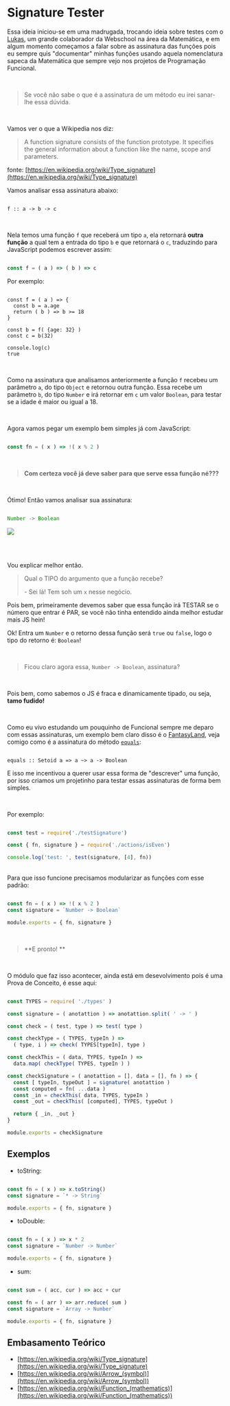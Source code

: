 # Signature Tester

Essa ideia iniciou-se em uma madrugada, trocando ideia sobre testes com o [Lukas](https://gist.github.com/lukaswilkeer/), um grande colaborador da Webschool na área da Matemática, e em algum momento começamos a falar sobre as assinatura das funções pois eu sempre quis "documentar" minhas funções usando aquela nomenclatura sapeca da Matemática que sempre vejo nos projetos de Programação Funcional.

<br>

> Se você não sabe o que é a assinatura de um método eu irei sanar-lhe essa dúvida.

<br>

Vamos ver o que a Wikipedia nos diz:

> A function signature consists of the function prototype. It specifies the general information about a function like the name, scope and parameters.

fonte: [https://en.wikipedia.org/wiki/Type_signature](https://en.wikipedia.org/wiki/Type_signature)
<br>


Vamos analisar essa assinatura abaixo:

```

f :: a -> b -> c

```


<br>

Nela temos uma função `f` que receberá um tipo `a`, ela retornará **outra função** a qual tem a entrada do tipo `b` e que retornará o `c`, traduzindo para JavaScript podemos escrever assim:

```js

const f = ( a ) => ( b ) => c

```


Por exemplo:


```

const f = ( a ) => {
  const b = a.age  
  return ( b ) => b >= 18
}

const b = f( {age: 32} )
const c = b(32)

console.log(c)
true

```

<br>

Como na assinatura que analisamos anteriormente a função `f` recebeu um parâmetro `a`, do tipo `Object` e retornou outra função. Essa recebe um parâmetro `b`, do tipo `Number` e irá retornar em `c` um valor `Boolean`, para testar se a idade é maior ou igual a 18. 

<br>

Agora vamos pegar um exemplo bem simples já com JavaScript:

```js

const fn = ( x ) => !( x % 2 )

```

<br>

>**Com certeza você já deve saber para que serve essa função né???**

<br>

Ótimo! Então vamos analisar sua assinatura:


```js

Number -> Boolean

```


![](http://m.memegen.com/opeo40.jpg)

<br>
<br>

Vou explicar melhor então.

> Qual o TIPO do argumento que a função recebe?
> 
> \- Sei lá! Tem soh um `x` nesse negócio.


Pois bem, primeiramente devemos saber que essa função irá TESTAR se o número que entrar é PAR, se você não tinha entendido ainda melhor estudar mais JS hein!

Ok! Entra um `Number` e o retorno dessa função será `true` ou `false`, logo o tipo do retorno é: `Boolean`!

<br>

>Ficou claro agora essa, `Number -> Boolean`, assinatura? 

<br>

Pois bem, como sabemos o JS é fraca e dinamicamente tipado, ou seja, **tamo fudido!**

<br>

Como eu vivo estudando um pouquinho de Funcional sempre me deparo com essas assinaturas, um exemplo bem claro disso é o [FantasyLand](https://github.com/fantasyland/fantasy-land), veja comigo como é a assinatura do método [`equals`](https://github.com/fantasyland/fantasy-land#equals-method):

```

equals :: Setoid a => a ~> a -> Boolean

```


E isso me incentivou a querer usar essa forma de "descrever" uma função, por isso criamos um projetinho para testar essas assinaturas de forma bem simples.

<br>

Por exemplo:

```js

const test = require('./testSignature')

const { fn, signature } = require('./actions/isEven')

console.log('test: ', test(signature, [4], fn))

```

<br>
Para que isso funcione precisamos modularizar as funções com esse padrão:
<br>

```js

const fn = ( x ) => !( x % 2 )
const signature = `Number -> Boolean`

module.exports = { fn, signature }

```

<br>

> **E pronto! **

<br>

O módulo que faz isso acontecer, ainda está em desevolvimento pois é uma Prova de Conceito, é esse aqui:

```js

const TYPES = require( './types' )

const signature = ( anotattion ) => anotattion.split( ' -> ' )

const check = ( test, type ) => test( type )

const checkType = ( TYPES, typeIn ) => 
  ( type, i ) => check( TYPES[typeIn], type )

const checkThis = ( data, TYPES, typeIn ) => 
  data.map( checkType( TYPES, typeIn ) )

const checkSignature = ( anotattion = [], data = [], fn ) => {
  const [ typeIn, typeOut ] = signature( anotattion )
  const computed = fn( ...data )
  const _in = checkThis( data, TYPES, typeIn )
  const _out = checkThis( [computed], TYPES, typeOut )

  return { _in, _out }
}

module.exports = checkSignature

```


## Exemplos


- toString:
```js

const fn = ( x ) => x.toString()
const signature = `* -> String`

module.exports = { fn, signature }

```

- toDouble:
```js

const fn = ( x ) => x * 2
const signature = `Number -> Number`

module.exports = { fn, signature }

```

- sum:
```js

const sum = ( acc, cur ) => acc + cur

const fn = ( arr ) => arr.reduce( sum )
const signature = `Array -> Number`

module.exports = { fn, signature }

```


## Embasamento Teórico

- [https://en.wikipedia.org/wiki/Type_signature](https://en.wikipedia.org/wiki/Type_signature)
- [https://en.wikipedia.org/wiki/Arrow_(symbol)](https://en.wikipedia.org/wiki/Arrow_(symbol))
- [https://en.wikipedia.org/wiki/Function_(mathematics)](https://en.wikipedia.org/wiki/Function_(mathematics))



